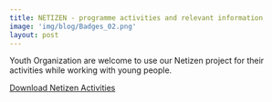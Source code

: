 ```yaml
---
title: NETIZEN - programme activities and relevant information 
image: 'img/blog/Badges_02.png'
layout: post
---
```


Youth Organization are welcome to use our Netizen project for their activities while working with young people.

[Download Netizen Activities](/pdf/activities.xlsx)

